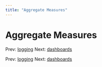 ```yaml
---
title: "Aggregate Measures"
---
```


# Aggregate Measures

Prev: [logging](logging.md)
Next: [dashboards](dashboards.md)

Prev: [logging](logging.md)
Next: [dashboards](dashboards.md)
